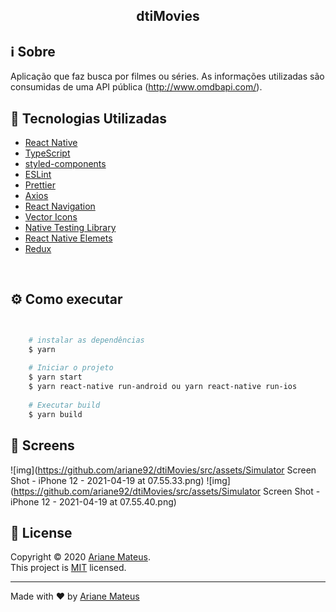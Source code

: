 <h2 align="center">  dtiMovies</h2>

## :information_source: Sobre

Aplicação que faz busca por filmes ou séries. As informações utilizadas são consumidas de uma API pública (http://www.omdbapi.com/). 


## :rocket: Tecnologias Utilizadas 

- [React Native](https://github.com/facebook/react-native)
- [TypeScript](https://github.com/microsoft/TypeScript)
- [styled-components](https://github.com/styled-components/styled-components)
- [ESLint](https://github.com/eslint/eslint)
- [Prettier](https://github.com/prettier/prettier)
- [Axios](https://github.com/axios/axios)
- [React Navigation](https://reactnavigation.org/docs/getting-started)
- [Vector Icons](https://github.com/oblador/react-native-vector-icons)
- [Native Testing Library](https://github.com/callstack/react-native-testing-library)
- [React Native Elemets](https://reactnativeelements.com/)
- [Redux](https://react-redux.js.org/)

<br/>

## :gear: Como executar


```bash


    # instalar as dependências
    $ yarn
    
    # Iniciar o projeto
    $ yarn start
    $ yarn react-native run-android ou yarn react-native run-ios
          
    # Executar build
    $ yarn build
```
## 📸 Screens
![img](https://github.com/ariane92/dtiMovies/src/assets/Simulator Screen Shot - iPhone 12 - 2021-04-19 at 07.55.33.png)
![img](https://github.com/ariane92/dtiMovies/src/assets/Simulator Screen Shot - iPhone 12 - 2021-04-19 at 07.55.40.png)


## 📝 License

Copyright © 2020 [Ariane Mateus](https://github.com/ariane92).<br />
This project is [MIT](https://github.com/ariane92/photo-album/blob/master/LICENSE.txt) licensed.

---

Made with :heart: by [Ariane Mateus](https://www.linkedin.com/in/ariane-mateus/)
